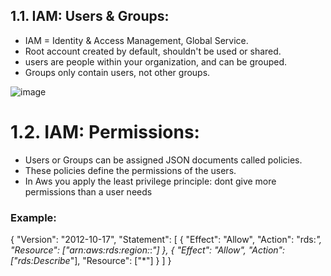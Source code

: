 ## 1.1. IAM: Users & Groups:

- IAM = Identity & Access Management, Global Service.
- Root account created by default, shouldn't be used or shared.
- users are people within your organization, and can be grouped.
- Groups only contain users, not other groups.

![image](https://github.com/prassurohith2212/Aws-Cloud-Computing/assets/129072511/bca741de-8515-4b57-8a25-014a07895981)

# 1.2. IAM: Permissions:

- Users or Groups can be assigned JSON documents called policies.
- These policies define the permissions of the users.
- In Aws you apply the least privilege principle: dont give more permissions than a user needs

### Example:

{
    "Version": "2012-10-17",
    "Statement": [
        {
            "Effect": "Allow",
            "Action": "rds:*",
            "Resource": ["arn:aws:rds:region:*:*"]
        },
        {
            "Effect": "Allow",
            "Action": ["rds:Describe*"],
            "Resource": ["*"]
        }
    ]
}



 
